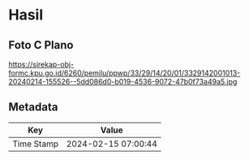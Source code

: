 # Hasil

## Foto C Plano

https://sirekap-obj-formc.kpu.go.id/6260/pemilu/ppwp/33/29/14/20/01/3329142001013-20240214-155526--5dd086d0-b019-4536-9072-47b0f73a49a5.jpg


## Metadata

| Key        | Value               |
| ---------- | ------------------- |
| Time Stamp | 2024-02-15 07:00:44 |



